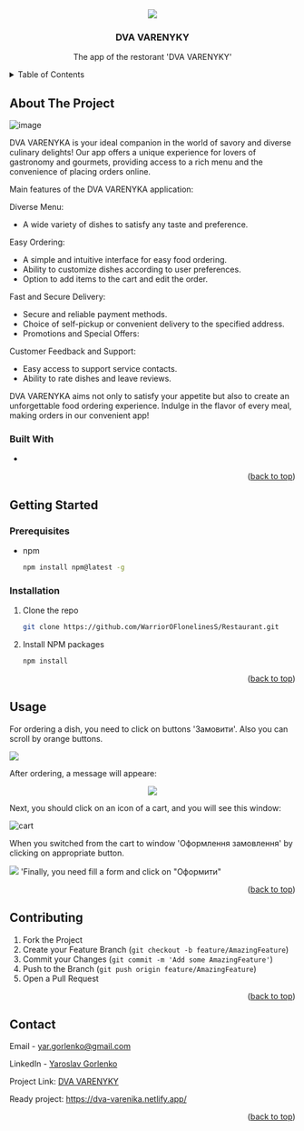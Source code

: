 <div align='center'>
  <img src='https://github.com/WarriorOFlonelinesS/Restaurant/assets/98014616/1d42c2c5-7bd2-4d60-b31a-e68c8fce49a3'>
</div>
  <h3 align="center">DVA VARENYKY</h3>
  <p align="center">
    The app of the restorant 'DVA VARENYKY'
    <br />
</div>
<details>
  <summary>Table of Contents</summary>
  <ol>
    <li>
      <a href="#about-the-project">About The Project</a>
      <ul>
        <li><a href="#built-with">Built With</a></li>
      </ul>
    </li>
    <li>
      <a href="#getting-started">Getting Started</a>
      <ul>
        <li><a href="#prerequisites">Prerequisites</a></li>
        <li><a href="#installation">Installation</a></li>
      </ul>
    </li>
    <li><a href="#usage">Usage</a></li>
    <li><a href="#contributing">Contributing</a></li>
    <li><a href="#contact">Contact</a></li>
  </ol>
</details>



<!-- ABOUT THE PROJECT -->
## About The Project
![image](https://github.com/WarriorOFlonelinesS/Restaurant/assets/98014616/7f021a22-2102-4ac0-a0a3-2fc476315fc2)

 DVA VARENYKA is your ideal companion in the world of savory and diverse culinary delights! Our app offers a unique experience for lovers of gastronomy and gourmets, providing access to a rich menu and the convenience of placing orders online.

Main features of the DVA VARENYKA application:

Diverse Menu:

+ A wide variety of dishes to satisfy any taste and preference.

Easy Ordering:

+ A simple and intuitive interface for easy food ordering. 
+ Ability to customize dishes according to user preferences. 
+ Option to add items to the cart and edit the order. 

Fast and Secure Delivery:

+ Secure and reliable payment methods.
+ Choice of self-pickup or convenient delivery to the specified address.
+ Promotions and Special Offers:

Customer Feedback and Support:

+ Easy access to support service contacts.
+ Ability to rate dishes and leave reviews. 

DVA VARENYKA aims not only to satisfy your appetite but also to create an unforgettable food ordering experience. Indulge in the flavor of every meal, making orders in our convenient app!

### Built With

* 

<p align="right">(<a href="#readme-top">back to top</a>)</p>



<!-- GETTING STARTED -->
## Getting Started
### Prerequisites

* npm
  ```sh
  npm install npm@latest -g
  ```

### Installation

1. Clone the repo
   ```sh
   git clone https://github.com/WarriorOFlonelinesS/Restaurant.git
   ```
2. Install NPM packages
   ```sh
   npm install
   ```

<p align="right">(<a href="#readme-top">back to top</a>)</p>

## Usage
<p>
  For ordering a dish, you need to click on buttons 'Замовити'. Also you can scroll by orange buttons.
</p>

<img src = 'https://github.com/WarriorOFlonelinesS/Restaurant/assets/98014616/26ed6ee2-5e74-42c1-ba6d-4483c01cfa93'>
<br>

<p>
  After ordering, a message will appeare:
</p>

<div align='center'>
  <img src='https://github.com/WarriorOFlonelinesS/Restaurant/assets/98014616/51b78d7a-4ca5-47d5-8c72-dd03957b4307'>
</div>

<p>
  Next, you should click on an icon of a cart, and you will see this window:
</p>

<img src="https://github.com/WarriorOFlonelinesS/Restaurant/assets/98014616/3c64b542-0e8d-4d57-b85d-795215edcc47" alt="cart">

<p>
    When you switched from the cart to window 'Оформлення замовлення' by clicking on appropriate button.
</p>

<img src='https://github.com/WarriorOFlonelinesS/Restaurant/assets/98014616/5384da56-a95f-4071-aa4c-ae7e85c9e74c'>
'Finally, you need fill a form and click on "Оформити"

<p align="right">(<a href="#readme-top">back to top</a>)</p>

## Contributing

1. Fork the Project
2. Create your Feature Branch (`git checkout -b feature/AmazingFeature`)
3. Commit your Changes (`git commit -m 'Add some AmazingFeature'`)
4. Push to the Branch (`git push origin feature/AmazingFeature`)
5. Open a Pull Request

<p align="right">(<a href="#readme-top">back to top</a>)</p>

## Contact

Email - yar.gorlenko@gmail.com

LinkedIn - [Yaroslav Gorlenko](https://www.linkedin.com/in/yaroslav-gorlenko-a6bb60297/)

Project Link: [DVA VARENYKY](https://github.com//WarriorOFlonelinesS/Restaurant)

Ready project: https://dva-varenika.netlify.app/

<p align="right">(<a href="#readme-top">back to top</a>)</p>

[product-screenshot]: images/screenshot.png
[Next.js]: https://img.shields.io/badge/next.js-20232A?style=for-the-badge&logo=nextdotjs&logoColor=white
[Next-url]: https://nextjs.org/
[React.js]: https://img.shields.io/badge/React-20232A?style=for-the-badge&logo=react&logoColor=61DAFB
[React-url]: https://reactjs.org/
[Firebase]: https://img.shields.io/badge/firebase-20232A?style=for-the-badge&logo=firebase&logoColor=yellow
[Firebase-url]: https://firebase.google.com/
